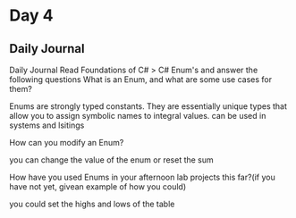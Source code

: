 # Day 4

## Daily Journal

Daily Journal
Read Foundations of C# > C# Enum's and answer the following questions
What is an Enum, and what are some use cases for them?

Enums are strongly typed constants. They are essentially unique types that allow you to assign symbolic names to integral values.
can be used in systems and lsitings


How can you modify an Enum?

you can change the value of the enum or reset the sum

How have you used Enums in your afternoon lab projects this far?(if you have not yet, givean example of how you could)

you could set the highs and lows of the table